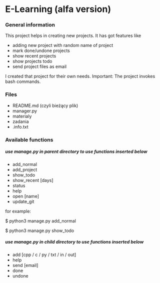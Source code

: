 # E-Learning (alfa version)

### General information

This project helps in creating new projects. It has got features like
- adding new project with random name of project
- mark done/undone projects
- show recent projects
- show projects todo
- send project files as email

I created that project for their own needs.
Important: The project invokes bash commands.


### Files

- README.md (czyli bieżący plik)
- manager.py
- materialy
- zadania
- .info.txt

### Available functions

##### use manage.py in parent directory to use functions inserted below
- add_normal 
- add_project   
- show_todo
- show_recent [days]
- status
- help
- open [name]
- update_git

for example:

$ python3 manage.py add_normal

$ python3 manage.py show_todo


##### use manage.py in child directory to use functions inserted below

- add [cpp / c / py / txt / in / out]
- help
- send [email]
- done
- undone
